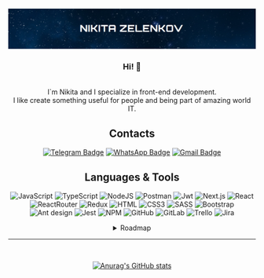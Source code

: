 ![zelenkov4462 GitHub Banner](https://github.com/zelenkov4462/zelenkov4462/blob/main/assets/new.png)

<div align="center">

### Hi! :wave:

<br/>
I`m Nikita and I specialize in front-end development.
<br>
I like create something useful for people and being part of amazing world IT.

## Contacts

[![Telegram Badge](https://img.shields.io/badge/-Telegram-0c0c0c?style=for-the-badge&logo=telegram)](https://t.me/wtfr52)
[![WhatsApp Badge](https://img.shields.io/badge/-WhatsApp-0c0c0c?style=for-the-badge&logo=whatsapp)](https://api.whatsapp.com/send?phone=79149458013) [![Gmail Badge](https://img.shields.io/badge/-Gmail-0c0c0c?style=for-the-badge&logo=gmail)](mailto:zelenkov4462@gmail.com)

## Languages & Tools

![JavaScript](https://img.shields.io/badge/-JavaScript-0c0c0c?style=for-the-badge&logo=javascript) 
![TypeScript](https://img.shields.io/badge/-typeScript-0c0c0c?style=for-the-badge&logo=typescript) 
![NodeJS](https://img.shields.io/badge/-Node.JS-0c0c0c?style=for-the-badge&logo=node.js) 
![Postman](https://img.shields.io/badge/postman-0c0c0c?style=for-the-badge&logo=postman)
![Jwt](https://img.shields.io/badge/JWT-0c0c0c?style=for-the-badge&logo=jsonwebtokens)
![Next.js](https://img.shields.io/badge/-Next.JS-0c0c0c?style=for-the-badge&logo=next.js)
![React](https://img.shields.io/badge/-React-0c0c0c?style=for-the-badge&logo=react) 
![ReactRouter](https://img.shields.io/badge/React_Router-0c0c0c?style=for-the-badge&logo=react-router)
![Redux](https://img.shields.io/badge/-Redux-0c0c0c?style=for-the-badge&logo=redux&logoColor=D74DF3) 
![HTML](https://img.shields.io/badge/-html5-0c0c0c?style=for-the-badge&logo=html5)
![CSS3](https://img.shields.io/badge/-CSS3-0c0c0c?style=for-the-badge&logo=css3&logoColor=64A0E6) 
![SASS](https://img.shields.io/badge/-sass-0c0c0c?style=for-the-badge&logo=sass)
![Bootstrap](https://img.shields.io/badge/Bootstrap-0c0c0c?style=for-the-badge&logo=bootstrap) 
![Ant design](https://img.shields.io/badge/AntDesign-0c0c0c?style=for-the-badge&logo=antdesign)
![Jest](https://img.shields.io/badge/-jest-0c0c0c?style=for-the-badge&logo=jest&logoColor=FD7081)
![NPM](https://img.shields.io/badge/-npm-0c0c0c?style=for-the-badge&logo=npm) 
![GitHub](https://img.shields.io/badge/-github-0c0c0c?style=for-the-badge&logo=github) 
![GitLab](https://img.shields.io/badge/-gitlab-0c0c0c?style=for-the-badge&logo=gitLab) 
![Trello](https://img.shields.io/badge/-trello-0c0c0c?style=for-the-badge&logo=trello&logoColor=66A1E7) 
![Jira](https://img.shields.io/badge/-jira-0c0c0c?style=for-the-badge&logo=jira&logoColor=2170CC)



<details>
<summary>Roadmap</summary>
<br>

![Angular](https://img.shields.io/badge/-angular-0c0c0c?style=for-the-badge&logo=angular&logoColor=FC0221) 
![Vue](https://img.shields.io/badge/-Vue-0c0c0c?style=for-the-badge&logo=Vue.JS)
![MobX](https://img.shields.io/badge/-MobX-0c0c0c?style=for-the-badge&logo=MobX)
![express](https://img.shields.io/badge/-express-0c0c0c?style=for-the-badge&logo=express)
![MongoDB](https://img.shields.io/badge/-mongodb-0c0c0c?style=for-the-badge&logo=mongodb)
![PostgreSQL](https://img.shields.io/badge/-Postgresql-0c0c0c?style=for-the-badge&logo=postgresql)
![NgRx](https://img.shields.io/badge/-NgRx-0c0c0c?style=for-the-badge&logo=reactivex&logoColor=990DB6)
![React Native](https://img.shields.io/badge/-ReactNative-0c0c0c?style=for-the-badge&logo=react)
![Docker](https://img.shields.io/badge/-Docker-0c0c0c?style=for-the-badge&logo=docker)
![Netlify](https://img.shields.io/badge/-Netlify-0c0c0c?style=for-the-badge&logo=netlify)
![Heroku](https://img.shields.io/badge/-heroku-0c0c0c?style=for-the-badge&logo=heroku&logoColor=B25AFF)

<br>

</details>

---

<br>

[![Anurag's GitHub stats](https://github-readme-stats.vercel.app/api?username=zelenkov4462&hide=issues&count_private=true&show_icons=true&theme=dark)](https://github.com/zelenkov4462)

[//]: # (![]&#40;https://komarev.com/ghpvc/?username=zelenkov4462&style=for-the-badge&color=blue&#41;)

</div>
